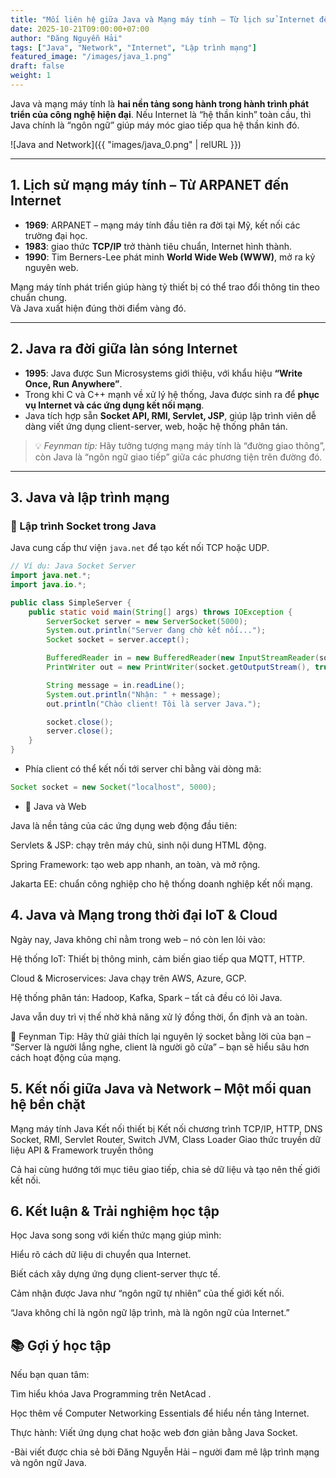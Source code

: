 ```yaml
---
title: "Mối liên hệ giữa Java và Mạng máy tính – Từ lịch sử Internet đến lập trình mạng hiện đại"
date: 2025-10-21T09:00:00+07:00
author: "Đăng Nguyễn Hải"
tags: ["Java", "Network", "Internet", "Lập trình mạng"]
featured_image: "/images/java_1.png"
draft: false
weight: 1
---
```


Java và mạng máy tính là **hai nền tảng song hành trong hành trình phát triển của công nghệ hiện đại**. Nếu Internet là “hệ thần kinh” toàn cầu, thì Java chính là “ngôn ngữ” giúp máy móc giao tiếp qua hệ thần kinh đó. <!--More-->


![Java and Network]({{ "images/java_0.png" | relURL }})


--- 

## 1. Lịch sử mạng máy tính – Từ ARPANET đến Internet

- **1969**: ARPANET – mạng máy tính đầu tiên ra đời tại Mỹ, kết nối các trường đại học.  
- **1983**: giao thức **TCP/IP** trở thành tiêu chuẩn, Internet hình thành.  
- **1990**: Tim Berners-Lee phát minh **World Wide Web (WWW)**, mở ra kỷ nguyên web.

Mạng máy tính phát triển giúp hàng tỷ thiết bị có thể trao đổi thông tin theo chuẩn chung.  
Và Java xuất hiện đúng thời điểm vàng đó.

---

## 2. Java ra đời giữa làn sóng Internet

- **1995**: Java được Sun Microsystems giới thiệu, với khẩu hiệu **“Write Once, Run Anywhere”**.  
- Trong khi C và C++ mạnh về xử lý hệ thống, Java được sinh ra để **phục vụ Internet và các ứng dụng kết nối mạng**.  
- Java tích hợp sẵn **Socket API, RMI, Servlet, JSP**, giúp lập trình viên dễ dàng viết ứng dụng client-server, web, hoặc hệ thống phân tán.

> 💡 *Feynman tip:* Hãy tưởng tượng mạng máy tính là “đường giao thông”, còn Java là “ngôn ngữ giao tiếp” giữa các phương tiện trên đường đó.

---

## 3. Java và lập trình mạng

### 🔹 Lập trình Socket trong Java

Java cung cấp thư viện `java.net` để tạo kết nối TCP hoặc UDP.

```java
// Ví dụ: Java Socket Server
import java.net.*;
import java.io.*;

public class SimpleServer {
    public static void main(String[] args) throws IOException {
        ServerSocket server = new ServerSocket(5000);
        System.out.println("Server đang chờ kết nối...");
        Socket socket = server.accept();

        BufferedReader in = new BufferedReader(new InputStreamReader(socket.getInputStream()));
        PrintWriter out = new PrintWriter(socket.getOutputStream(), true);

        String message = in.readLine();
        System.out.println("Nhận: " + message);
        out.println("Chào client! Tôi là server Java.");

        socket.close();
        server.close();
    }
}
```

- Phía client có thể kết nối tới server chỉ bằng vài dòng mã:

```java
Socket socket = new Socket("localhost", 5000);
```
- 🔹 Java và Web

Java là nền tảng của các ứng dụng web động đầu tiên:

Servlets & JSP: chạy trên máy chủ, sinh nội dung HTML động.

Spring Framework: tạo web app nhanh, an toàn, và mở rộng.

Jakarta EE: chuẩn công nghiệp cho hệ thống doanh nghiệp kết nối mạng.

## 4. Java và Mạng trong thời đại IoT & Cloud

Ngày nay, Java không chỉ nằm trong web – nó còn len lỏi vào:

Hệ thống IoT: Thiết bị thông minh, cảm biến giao tiếp qua MQTT, HTTP.

Cloud & Microservices: Java chạy trên AWS, Azure, GCP.

Hệ thống phân tán: Hadoop, Kafka, Spark – tất cả đều có lõi Java.

Java vẫn duy trì vị thế nhờ khả năng xử lý đồng thời, ổn định và an toàn.

🧠 Feynman Tip: Hãy thử giải thích lại nguyên lý socket bằng lời của bạn – “Server là người lắng nghe, client là người gõ cửa” – bạn sẽ hiểu sâu hơn cách hoạt động của mạng.

## 5. Kết nối giữa Java và Network – Một mối quan hệ bền chặt
Mạng máy tính	Java
Kết nối thiết bị	Kết nối chương trình
TCP/IP, HTTP, DNS	Socket, RMI, Servlet
Router, Switch	JVM, Class Loader
Giao thức truyền dữ liệu	API & Framework truyền thông

Cả hai cùng hướng tới mục tiêu giao tiếp, chia sẻ dữ liệu và tạo nên thế giới kết nối.

## 6. Kết luận & Trải nghiệm học tập

Học Java song song với kiến thức mạng giúp mình:

Hiểu rõ cách dữ liệu di chuyển qua Internet.

Biết cách xây dựng ứng dụng client-server thực tế.

Cảm nhận được Java như “ngôn ngữ tự nhiên” của thế giới kết nối.

“Java không chỉ là ngôn ngữ lập trình, mà là ngôn ngữ của Internet.”

## 📚 Gợi ý học tập

Nếu bạn quan tâm:

Tìm hiểu khóa Java Programming trên NetAcad
.

Học thêm về Computer Networking Essentials để hiểu nền tảng Internet.

Thực hành: Viết ứng dụng chat hoặc web đơn giản bằng Java Socket.

-Bài viết được chia sẻ bởi Đăng Nguyễn Hải – người đam mê lập trình mạng và ngôn ngữ Java.